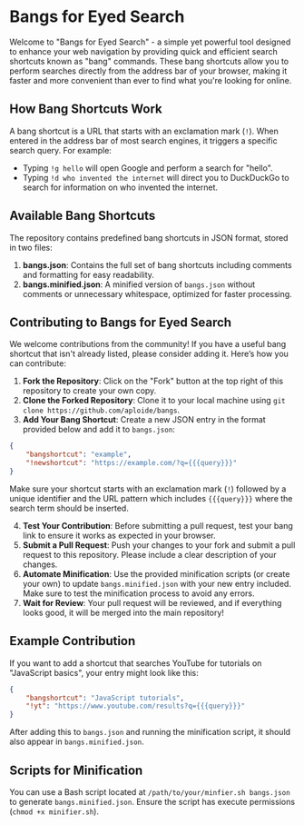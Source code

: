  # Bangs for Eyed Search

Welcome to "Bangs for Eyed Search" - a simple yet powerful tool designed to enhance your web navigation by providing quick and efficient search shortcuts known as "bang" commands. These bang shortcuts allow you to perform searches directly from the address bar of your browser, making it faster and more convenient than ever to find what you're looking for online.

## How Bang Shortcuts Work

A bang shortcut is a URL that starts with an exclamation mark (`!`). When entered in the address bar of most search engines, it triggers a specific search query. For example:
- Typing `!g hello` will open Google and perform a search for "hello".
- Typing `!d who invented the internet` will direct you to DuckDuckGo to search for information on who invented the internet.

## Available Bang Shortcuts

The repository contains predefined bang shortcuts in JSON format, stored in two files:
1. **bangs.json**: Contains the full set of bang shortcuts including comments and formatting for easy readability.
2. **bangs.minified.json**: A minified version of `bangs.json` without comments or unnecessary whitespace, optimized for faster processing.

## Contributing to Bangs for Eyed Search

We welcome contributions from the community! If you have a useful bang shortcut that isn't already listed, please consider adding it. Here’s how you can contribute:

1. **Fork the Repository**: Click on the "Fork" button at the top right of this repository to create your own copy.
2. **Clone the Forked Repository**: Clone it to your local machine using `git clone https://github.com/aploide/bangs`.
3. **Add Your Bang Shortcut**: Create a new JSON entry in the format provided below and add it to `bangs.json`:

```json
{
    "bangshortcut": "example",
    "!newshortcut": "https://example.com/?q={{{query}}}"
}
```
Make sure your shortcut starts with an exclamation mark (`!`) followed by a unique identifier and the URL pattern which includes `{{{query}}}` where the search term should be inserted.

4. **Test Your Contribution**: Before submitting a pull request, test your bang link to ensure it works as expected in your browser.
5. **Submit a Pull Request**: Push your changes to your fork and submit a pull request to this repository. Please include a clear description of your changes.
6. **Automate Minification**: Use the provided minification scripts (or create your own) to update `bangs.minified.json` with your new entry included. Make sure to test the minification process to avoid any errors.
7. **Wait for Review**: Your pull request will be reviewed, and if everything looks good, it will be merged into the main repository!

## Example Contribution

If you want to add a shortcut that searches YouTube for tutorials on "JavaScript basics", your entry might look like this:

```json
{
    "bangshortcut": "JavaScript tutorials",
    "!yt": "https://www.youtube.com/results?q={{{query}}}"
}
```

After adding this to `bangs.json` and running the minification script, it should also appear in `bangs.minified.json`.

## Scripts for Minification

You can use a Bash script located at `/path/to/your/minfier.sh bangs.json` to generate `bangs.minified.json`. Ensure the script has execute permissions (`chmod +x minifier.sh`).

